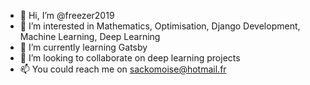 - 👋 Hi, I’m @freezer2019
- 👀 I’m interested in Mathematics, Optimisation, Django Development, Machine Learning, Deep Learning
- 🌱 I’m currently learning Gatsby
- 💞️ I’m looking to collaborate on deep learning projects
- 📫 You could reach me on sackomoise@hotmail.fr

<!---
freezer2019/freezer2019 is a ✨ special ✨ repository because its `README.md` (this file) appears on your GitHub profile.
You can click the Preview link to take a look at your changes.
--->
